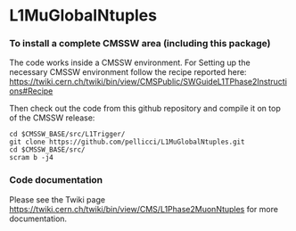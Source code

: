 # L1MuGlobalNtuples

### To install a complete CMSSW area (including this package)

The code works inside a CMSSW environment. For Setting up the necessary CMSSW environment follow the recipe reported here: https://twiki.cern.ch/twiki/bin/view/CMSPublic/SWGuideL1TPhase2Instructions#Recipe

Then check out the code from this github repository and compile it on top of the CMSSW release:

```
cd $CMSSW_BASE/src/L1Trigger/
git clone https://github.com/pellicci/L1MuGlobalNtuples.git
cd $CMSSW_BASE/src/
scram b -j4 
```

### Code documentation

Please see the Twiki page https://twiki.cern.ch/twiki/bin/view/CMS/L1Phase2MuonNtuples for more documentation. 
